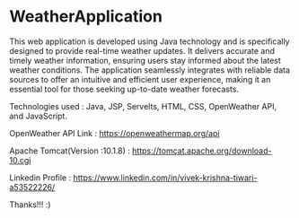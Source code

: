 # WeatherApplication
This web application is developed using Java technology and is specifically designed to provide real-time weather updates. It delivers accurate and timely weather information, ensuring users stay informed about the latest weather conditions. The application seamlessly integrates with reliable data sources to offer an intuitive and efficient user experience, making it an essential tool for those seeking up-to-date weather forecasts.

Technologies used : Java, JSP, Servelts, HTML, CSS, OpenWeather API, and JavaScript.

OpenWeather API Link : https://openweathermap.org/api

Apache Tomcat(Version :10.1.8) : https://tomcat.apache.org/download-10.cgi

Linkedin Profile : https://www.linkedin.com/in/vivek-krishna-tiwari-a53522226/


Thanks!!! :)
